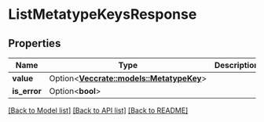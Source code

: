 # ListMetatypeKeysResponse

## Properties

Name | Type | Description | Notes
------------ | ------------- | ------------- | -------------
**value** | Option<[**Vec<crate::models::MetatypeKey>**](MetatypeKey.md)> |  | [optional]
**is_error** | Option<**bool**> |  | [optional]

[[Back to Model list]](../README.md#documentation-for-models) [[Back to API list]](../README.md#documentation-for-api-endpoints) [[Back to README]](../README.md)


